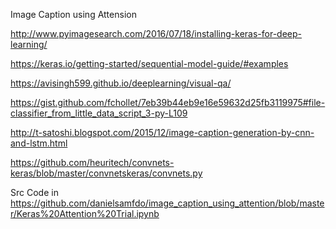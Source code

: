  Image Caption using Attension

http://www.pyimagesearch.com/2016/07/18/installing-keras-for-deep-learning/


https://keras.io/getting-started/sequential-model-guide/#examples


https://avisingh599.github.io/deeplearning/visual-qa/


https://gist.github.com/fchollet/7eb39b44eb9e16e59632d25fb3119975#file-classifier_from_little_data_script_3-py-L109



http://t-satoshi.blogspot.com/2015/12/image-caption-generation-by-cnn-and-lstm.html



https://github.com/heuritech/convnets-keras/blob/master/convnetskeras/convnets.py


Src Code in https://github.com/danielsamfdo/image_caption_using_attention/blob/master/Keras%20Attention%20Trial.ipynb 

